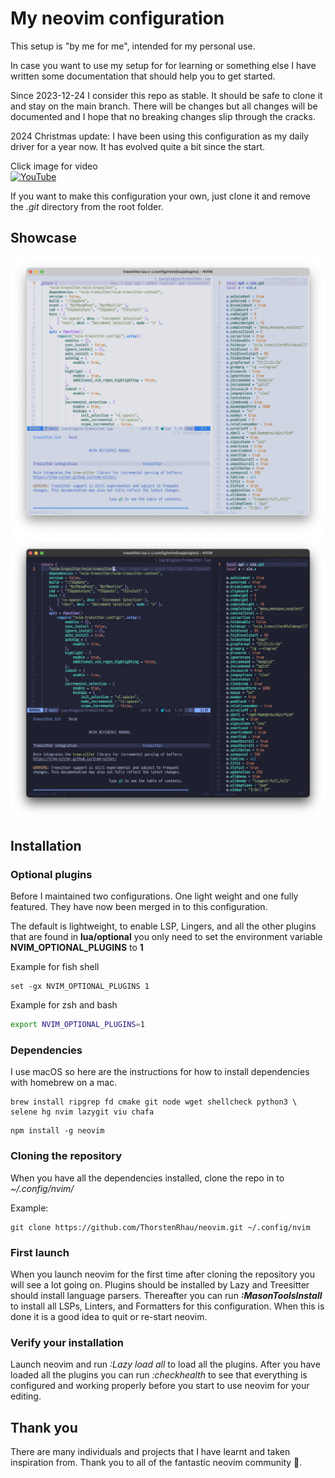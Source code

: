 # My neovim configuration

This setup is "by me for me", intended for my personal use.

In case you want to use my setup for for learning or something else I have
written some documentation that should help you to get started.

Since 2023-12-24 I consider this repo as stable. It should be safe to clone it
and stay on the main branch. There will be changes but all changes will be
documented and I hope that no breaking changes slip through the cracks.

2024 Christmas update: I have been using this configuration as my daily driver
for a year now. It has evolved quite a bit since the start.

Click image for video<br>
[![YouTube](https://img.youtube.com/vi/xW6NysFLmvE/default.jpg)](https://www.youtube.com/watch?v=xW6NysFLmvE)

If you want to make this configuration your own, just clone it and remove the
_.git_ directory from the root folder.

## Showcase

![light](./.images/light-2024-12-23.jpg) ![dark](./.images/dark-2024-12-23.jpg)

## Installation

### Optional plugins

Before I maintained two configurations. One light weight and one fully featured.
They have now been merged in to this configuration.

The default is lightweight, to enable LSP, Lingers, and all the other plugins
that are found in **lua/optional** you only need to set the environment variable
**NVIM_OPTIONAL_PLUGINS** to **1**

Example for fish shell

```fish
set -gx NVIM_OPTIONAL_PLUGINS 1
```

Example for zsh and bash

```sh
export NVIM_OPTIONAL_PLUGINS=1
```

### Dependencies

I use macOS so here are the instructions for how to install dependencies with
homebrew on a mac.

```
brew install ripgrep fd cmake git node wget shellcheck python3 \
selene hg nvim lazygit viu chafa
```

```
npm install -g neovim
```

### Cloning the repository

When you have all the dependencies installed, clone the repo in to
_~/.config/nvim/_

Example:

```
git clone https://github.com/ThorstenRhau/neovim.git ~/.config/nvim
```

### First launch

When you launch neovim for the first time after cloning the repository you will
see a lot going on. Plugins should be installed by Lazy and Treesitter should
install language parsers. Thereafter you can run **_:MasonToolsInstall_** to
install all LSPs, Linters, and Formatters for this configuration. When this is
done it is a good idea to quit or re-start neovim.

### Verify your installation

Launch neovim and run _:Lazy load all_ to load all the plugins. After you have
loaded all the plugins you can run _:checkhealth_ to see that everything is
configured and working properly before you start to use neovim for your editing.

## Thank you

There are many individuals and projects that I have learnt and taken inspiration
from. Thank you to all of the fantastic neovim community 🙏.
